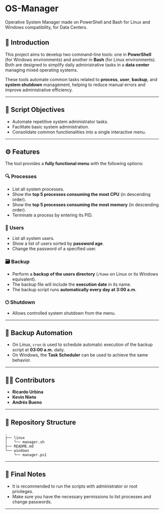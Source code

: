# OS-Manager

Operative System Manager made on PowerShell and Bash for Linux and Windows compatibility, for Data Centers.

## 🧭 Introduction

This project aims to develop two command-line tools: one in **PowerShell** (for Windows environments) and another in **Bash** (for Linux environments). Both are designed to simplify daily administrative tasks in a **data center** managing mixed operating systems.

These tools automate common tasks related to **process**, **user**, **backup**, and **system shutdown** management, helping to reduce manual errors and improve administrative efficiency.

---

## 🎯 Script Objectives

- Automate repetitive system administrator tasks.
- Facilitate basic system administration.
- Consolidate common functionalities into a single interactive menu.

---

## ⚙️ Features

The tool provides a **fully functional menu** with the following options:

### 🔍 Processes

- List all system processes.
- Show the **top 5 processes consuming the most CPU** (in descending order).
- Show the **top 5 processes consuming the most memory** (in descending order).
- Terminate a process by entering its PID.

### 👤 Users

- List all system users.
- Show a list of users sorted by **password age**.
- Change the password of a specified user.

### 🗃️ Backup

- Perform a **backup of the users directory** (`/home` on Linux or its Windows equivalent).
- The backup file will include the **execution date** in its name.
- The backup script runs **automatically every day at 3:00 a.m.**

### ⏻ Shutdown

- Allows controlled system shutdown from the menu.

---

## 📅 Backup Automation

- On Linux, `cron` is used to schedule automatic execution of the backup script at **03:00 a.m.** daily.
- On Windows, the **Task Scheduler** can be used to achieve the same behavior.

---

## 👨‍💻 Contributors

- **Ricardo Urbina**
- **Kevin Nieto**
- **Andrés Bueno**

---

## 📁 Repository Structure

```
.
├── linux
│   └── manager.sh
├── README.md
└── windows
    └── manager.ps1
```

---

## 📝 Final Notes

- It is recommended to run the scripts with administrator or root privileges.
- Make sure you have the necessary permissions to list processes and change passwords.

---
